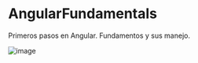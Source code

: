 # AngularFundamentals
Primeros pasos en Angular. Fundamentos y sus manejo. 

![image](https://github.com/diegoalex40/AngularFundamentals/assets/38218365/f2f07f3c-a159-45c4-8fad-c2b429c7e94e)

